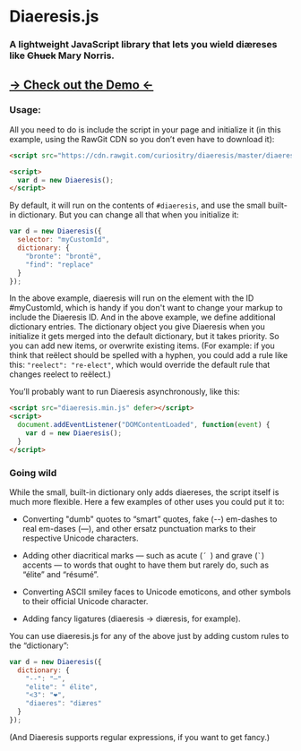 Diaeresis.js
============

### A lightweight JavaScript library that lets you wield diæreses like ~~Chuck~~ Mary Norris.

## [&rarr; Check out the Demo &larr;](https://curiositry.github.io/diaeresis)

### Usage:

All you need to do is include the script in your page and initialize it (in this example, using the RawGit CDN so you don’t even have to download it):

```html
<script src="https://cdn.rawgit.com/curiositry/diaeresis/master/diaeresis.min.js"></script>

<script>
  var d = new Diaeresis();
</script>
```

By default, it will run on the contents of `#diaeresis`, and use the small built-in dictionary. But you can change all that when you initialize it:

```javascript
var d = new Diaeresis({
  selector: "myCustomId",
  dictionary: {
    "bronte": "brontë",
    "find": "replace"
  }
});
```

In the above example, diaeresis will run on the element with the ID #myCustomId, which is handy if you don't want to change your markup to include the Diaeresis ID. And in the above example, we define additional dictionary entries. The dictionary object you give Diaeresis when you initialize it gets merged into the default dictionary, but it takes priority. So you can add new items, or overwrite existing items. (For example: if you think that reëlect should be spelled with a hyphen, you could add a rule like this: `"reelect": "re-elect"`, which would override the default rule that changes reelect to reëlect.)

You’ll probably want to run Diaeresis asynchronously, like this:

```html
<script src="diaeresis.min.js" defer></script>
<script>
  document.addEventListener("DOMContentLoaded", function(event) {
    var d = new Diaeresis();
  }
</script>
```

### Going wild

While the small, built-in dictionary only adds diaereses, the script itself is much more flexible. Here a few examples of other uses you could put it to:

* Converting "dumb" quotes to “smart” quotes, fake (--) em-dashes to real em-dases (—), and other ersatz punctuation marks to their respective Unicode characters.

* Adding other diacritical marks — such as acute (`´ `) and grave (`` ` ``) accents — to words that ought to have them but rarely do, such as “élite” and “résumé”.

* Converting ASCII smiley faces to Unicode emoticons, and other symbols to their official Unicode character.

* Adding fancy ligatures (diaeresis &rarr; diæresis, for example).

You can use diaeresis.js for any of the above just by adding custom rules to the “dictionary”:

```javascript
var d = new Diaeresis({
  dictionary: {
    "--": "—",
    "elite": " élite",
    "<3": "❤",
    "diaeres": "diæres"
  }
});
```

(And Diaeresis supports regular expressions, if you want to get fancy.)
